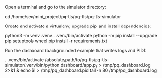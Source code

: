 Open a terminal and go to the simulator directory:

cd /home/sec/mini_project/pq-tls/pq-tls/pq-tls-simulator

Create and activate a virtualenv, upgrade pip, and install dependencies:

python3 -m venv .venv
. .venv/bin/activate
python -m pip install --upgrade pip setuptools wheel
pip install -r requirements.txt



Run the dashboard (backgrounded example that writes logs and PID):

. .venv/bin/activate
/absolute/path/to/pq-tls/pq-tls-simulator/.venv/bin/python dashboard/app.py > /tmp/pq_dashboard.log 2>&1 & echo $! > /tmp/pq_dashboard.pid
tail -n 80 /tmp/pq_dashboard.log
